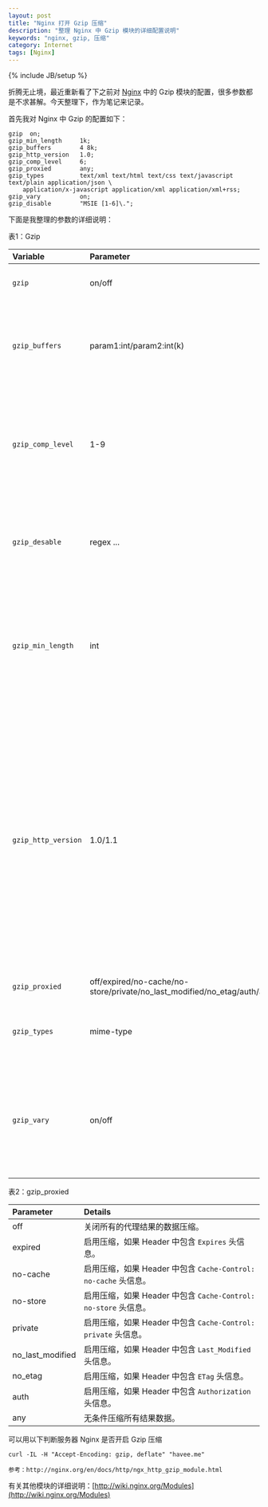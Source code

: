 ```yaml
---
layout: post
title: "Nginx 打开 Gzip 压缩"
description: "整理 Nginx 中 Gzip 模块的详细配置说明"
keywords: "nginx, gzip, 压缩"
category: Internet
tags: [Nginx]
---
```

{% include JB/setup %}

折腾无止境，最近重新看了下之前对 [Nginx](http://nginx.org) 中的 Gzip 模块的配置，很多参数都是不求甚解。今天整理下，作为笔记来记录。

首先我对 Nginx 中 Gzip 的配置如下：

```nginx
gzip  on;
gzip_min_length     1k;
gzip_buffers        4 8k;
gzip_http_version   1.0;
gzip_comp_level     6;
gzip_proxied        any;
gzip_types          text/xml text/html text/css text/javascript text/plain application/json \
    application/x-javascript application/xml application/xml+rss;
gzip_vary           on;
gzip_disable        "MSIE [1-6]\.";
```

<!-- more -->
下面是我整理的参数的详细说明：

表1：Gzip

|**Variable**|**Parameter**|**Example**|**Details**|
|:---|:---|:---|:---|
|`gzip`|on/off|`gzip on;`|决定是否开启 Gzip 模块。|
|`gzip_buffers`|param1:int/param2:int(k)|`gzip_buffer 4 8k;`|设置 Gzip 申请内存的大小，其作用是按照块大小的倍数来申请内存空间。|
|`gzip_comp_level`|1-9|`gzip_com_level 6;`|设置 Gzip 压缩等级，等级越低，压缩速度越快，文件压缩比越小；反之速度越慢，文件压缩比越大。|
|`gzip_desable`|regex ...|`"MSIE [1-6]\.";`|根据 "User-Agent" 头来关闭 Gzip，可用正则表达式。|
|`gzip_min_length`|int|`gzip_min_length 1k;`|当返回内容大于此值是才开启 Gzip 进行压缩，以 k 为单位，当值设置为 0 时，所有页面都进行压缩。|
|`gzip_http_version`|1.0/1.1|`gzip_http+version 1.0;`|用于识别 http 协议的版本，早期的浏览器不支持 Gzip 压缩，用户就会看到乱码，所以为了支持前期版本加上了这个选项，**如果你用了 Nginx 的反向代理并期望也启用 Gzip 压缩的话，由于末端通信是 `http/1.0`，故请设置为 `1.0`**。|
|`gzip_proxied`|off/expired/no-cache/no-store/private/no_last_modified/no_etag/auth/any|`gzip_proxied no-cache;`|详细说明见下表格。|
|`gzip_types`|mime-type|gzip_type text/html;|设置需要压缩的 MIME 类型，不设置则不进行压缩。|
|`gzip_vary`|on/off|`gzip_vary on;`|加上 http 头信息`Vary: Accept-Encoding`给后端代理服务器识别是否启用 Gzip 压缩。|

表2：gzip_proxied

|**Parameter**|**Details**|
|:---|:---|
|off|关闭所有的代理结果的数据压缩。|
|expired|启用压缩，如果 Header 中包含 `Expires` 头信息。|
|no-cache|启用压缩，如果 Header 中包含 `Cache-Control: no-cache` 头信息。|
|no-store|启用压缩，如果 Header 中包含 `Cache-Control: no-store` 头信息。|
|private|启用压缩，如果 Header 中包含 `Cache-Control: private` 头信息。|
|no_last_modified|启用压缩，如果 Header 中包含 `Last_Modified` 头信息。|
|no_etag|启用压缩，如果 Header 中包含 `ETag` 头信息。|
|auth|启用压缩，如果 Header 中包含 `Authorization` 头信息。|
|any|无条件压缩所有结果数据。|

可以用以下判断服务器 Nginx 是否开启 Gzip 压缩

    curl -IL -H "Accept-Encoding: gzip, deflate" "havee.me"

    参考：http://nginx.org/en/docs/http/ngx_http_gzip_module.html

有关其他模块的详细说明：[http://wiki.nginx.org/Modules](http://wiki.nginx.org/Modules)
